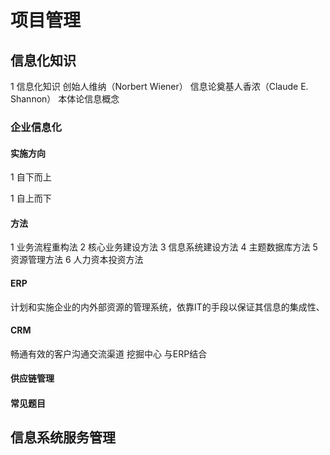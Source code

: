 # 项目管理

## 信息化知识

1 信息化知识
创始人维纳（Norbert Wiener）
信息论奠基人香浓（Claude E. Shannon）
本体论信息概念

### 企业信息化

#### 实施方向

1 自下而上

1 自上而下

#### 方法

1 业务流程重构法
2 核心业务建设方法
3 信息系统建设方法
4 主题数据库方法
5 资源管理方法
6 人力资本投资方法

#### ERP

计划和实施企业的内外部资源的管理系统，依靠IT的手段以保证其信息的集成性、

#### CRM

畅通有效的客户沟通交流渠道
挖掘中心
与ERP结合

#### 供应链管理

#### 常见题目

## 信息系统服务管理
